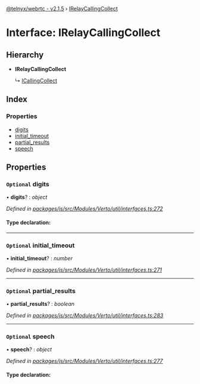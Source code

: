 [@telnyx/webrtc - v2.1.5](../README.md) › [IRelayCallingCollect](irelaycallingcollect.md)

# Interface: IRelayCallingCollect

## Hierarchy

* **IRelayCallingCollect**

  ↳ [ICallingCollect](icallingcollect.md)

## Index

### Properties

* [digits](irelaycallingcollect.md#optional-digits)
* [initial_timeout](irelaycallingcollect.md#optional-initial_timeout)
* [partial_results](irelaycallingcollect.md#optional-partial_results)
* [speech](irelaycallingcollect.md#optional-speech)

## Properties

### `Optional` digits

• **digits**? : *object*

*Defined in [packages/js/src/Modules/Verto/util/interfaces.ts:272](https://github.com/team-telnyx/webrtc/blob/4f15142/packages/js/src/Modules/Verto/util/interfaces.ts#L272)*

#### Type declaration:

___

### `Optional` initial_timeout

• **initial_timeout**? : *number*

*Defined in [packages/js/src/Modules/Verto/util/interfaces.ts:271](https://github.com/team-telnyx/webrtc/blob/4f15142/packages/js/src/Modules/Verto/util/interfaces.ts#L271)*

___

### `Optional` partial_results

• **partial_results**? : *boolean*

*Defined in [packages/js/src/Modules/Verto/util/interfaces.ts:283](https://github.com/team-telnyx/webrtc/blob/4f15142/packages/js/src/Modules/Verto/util/interfaces.ts#L283)*

___

### `Optional` speech

• **speech**? : *object*

*Defined in [packages/js/src/Modules/Verto/util/interfaces.ts:277](https://github.com/team-telnyx/webrtc/blob/4f15142/packages/js/src/Modules/Verto/util/interfaces.ts#L277)*

#### Type declaration:
